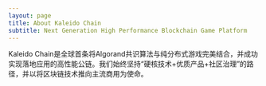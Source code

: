 ```yaml
---
layout: page
title: About Kaleido Chain
subtitle: Next Generation High Performance Blockchain Game Platform
---
```


Kaleido Chain是全球首条将Algorand共识算法与纯分布式游戏完美结合，并成功实现落地应用的高性能公链。我们始终坚持“硬核技术+优质产品+社区治理”的路径，并以将区块链技术推向主流商用为使命。

